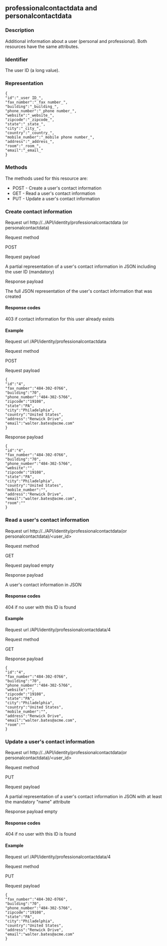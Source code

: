 ## professionalcontactdata and personalcontactdata

### Description

Additional information about a user (personal and professional). Both resources have the same attributes.

### Identifier

The user ID (a long value).

### Representation

    {
    "id":"_user ID_",
    "fax_number":"_fax number_",
    "building":"_building_",
    "phone_number":"_phone number_",
    "website":"_website_",
    "zipcode":"_zipcode_",
    "state":"_state_",
    "city":"_city_",
    "country":"_country_",
    "mobile_number":"_mobile phone number_",
    "address":"_address_",
    "room":"_room_",
    "email":"_email_"
    }

### Methods

The methods used for this resource are:

* POST - Create a user's contact information
* GET - Read a user's contact information
* PUT - Update a user's contact information

### Create contact information
Request url
http://../API/identity/professionalcontactdata (or personalcontactdata)

Request method

POST

Request payload

A partial representation of a user's contact information in JSON including the user ID (mandatory)

Response payload

The full JSON representation of the user's contact information that was created

#### Response codes

403 if contact information for this user already exists

#### Example
Request url
/API/identity/professionalcontactdata

Request method

POST

Request payload

    {
    "id":"4",
    "fax_number":"484-302-0766",
    "building":"70",
    "phone_number":"484-302-5766",
    "zipcode":"19108",
    "state":"PA",
    "city":"Philadelphia",
    "country":"United States",
    "address":"Renwick Drive",
    "email":"walter.bates@acme.com"
    }

Response payload

    {
    "id":"4",
    "fax_number":"484-302-0766",
    "building":"70",
    "phone_number":"484-302-5766",
    "website":"",
    "zipcode":"19108",
    "state":"PA",
    "city":"Philadelphia",
    "country":"United States",
    "mobile_number":"",
    "address":"Renwick Drive",
    "email":"walter.bates@acme.com",
    "room":""
    }

### Read a user's contact information
Request url
http://../API/identity/professionalcontactdata(or personalcontactdata)/<user\_id\>

Request method

GET

Request payload
empty

Response payload

A user's contact information in JSON

#### Response codes

404 if no user with this ID is found

#### Example
Request url
/API/identity/professionalcontactdata/4

Request method

GET

Response payload

    {
    "id":"4",
    "fax_number":"484-302-0766",
    "building":"70",
    "phone_number":"484-302-5766",
    "website":"",
    "zipcode":"19108",
    "state":"PA",
    "city":"Philadelphia",
    "country":"United States",
    "mobile_number":"",
    "address":"Renwick Drive",
    "email":"walter.bates@acme.com",
    "room":""
    }

### Update a user's contact information
Request url
http://../API/identity/professionalcontactdata(or personalcontactdata)/<user\_id\>

Request method

PUT

Request payload

A partial representation of a user's contact information in JSON with at least the mandatory "name" attribute

Response payload
empty

#### Response codes

404 if no user with this ID is found

#### Example
Request url
/API/identity/professionalcontactdata/4

Request method

PUT

Request payload

    {
    "fax_number":"484-302-0766",
    "building":"70",
    "phone_number":"484-302-5766",
    "zipcode":"19108",
    "state":"PA",
    "city":"Philadelphia",
    "country":"United States",
    "address":"Renwick Drive",
    "email":"walter.bates@acme.com"
    }